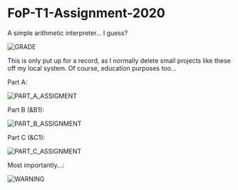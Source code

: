 # FoP-T1-Assignment-2020
A simple arithmetic interpreter... I guess?

![GRADE](https://i.imgur.com/7spzZZF.png)

This is only put up for a record, as I normally delete small projects like these off my local system.
Of course, education purposes too...

Part A:

![PART_A_ASSIGMENT](https://i.imgur.com/28VEq0p.png)

Part B (&B1):

![PART_B_ASSIGNMENT](https://i.imgur.com/mjQtfZp.png)

Part C (&C1):

![PART_C_ASSIGNMENT](https://i.imgur.com/L3cMOOw.png)

Most importantly...:

![WARNING](https://i.imgur.com/fBiSoYM.png)
